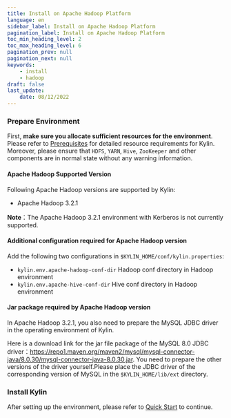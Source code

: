 ```yaml
---
title: Install on Apache Hadoop Platform
language: en
sidebar_label: Install on Apache Hadoop Platform
pagination_label: Install on Apache Hadoop Platform
toc_min_heading_level: 2
toc_max_heading_level: 6
pagination_prev: null
pagination_next: null
keywords:
    - install
    - hadoop
draft: false
last_update:
    date: 08/12/2022
---
```



### Prepare Environment

First, **make sure you allocate sufficient resources for the environment**. Please refer to [Prerequisites](docs/deployment/on-premises/prerequisite.md) for detailed resource requirements for Kylin. Moreover, please ensure that `HDFS`, `YARN`, `Hive`, `ZooKeeper` and other components are in normal state without any warning information.



#### Apache Hadoop Supported Version

Following Apache Hadoop versions are supported by Kylin:

- Apache Hadoop 3.2.1

**Note**：The Apache Hadoop 3.2.1 environment with Kerberos is not currently supported.

#### Additional configuration required for Apache Hadoop version

Add the following two configurations in `$KYLIN_HOME/conf/kylin.properties`:

- `kylin.env.apache-hadoop-conf-dir` Hadoop conf directory in Hadoop environment
- `kylin.env.apache-hive-conf-dir` Hive conf directory in Hadoop environment



#### Jar package required by Apache Hadoop version

In Apache Hadoop 3.2.1, you also need to prepare the MySQL JDBC driver in the operating environment of Kylin.

Here is a download link for the jar file package of the MySQL 8.0 JDBC driver：https://repo1.maven.org/maven2/mysql/mysql-connector-java/8.0.30/mysql-connector-java-8.0.30.jar. You need to prepare the other versions of the driver yourself.Please place the JDBC driver of the corresponding version of MySQL in the `$KYLIN_HOME/lib/ext` directory.



### Install Kylin

After setting up the environment, please refer to [Quick Start](docs/quickstart/deploy_kylin.md) to continue.
